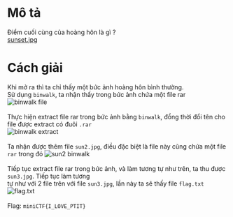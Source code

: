# Mô tả
Điểm cuối cùng của hoàng hôn là gì ?<br>
[sunset.jpg](https://minictf.infosecptit.club/files/ab178fd8610b7777257c8379bb2738ee/sunset.jpg?token=eyJ1c2VyX2lkIjo2OCwidGVhbV9pZCI6bnVsbCwiZmlsZV9pZCI6NDJ9.ZuKe2A.h5pkkqVU63jCjlL3efZjdIxH-Q4)
# Cách giải
Khi mở ra thì ta chỉ thấy một bức ảnh hoàng hôn bình thường.<br>
Sử dụng ```binwalk```, ta nhận thấy trong bức ảnh chứa một file rar<br>
![binwalk file](https://i.imgur.com/wYa67hJ.png)<br> <br>
Thực hiện extract file rar trong bức ảnh bằng ```binwalk```, đồng thời đổi tên cho file được extract có đuôi ```.rar``` <br>
![binwalk extract](https://i.imgur.com/xHBZFEW.png)<br> <br>
Ta nhận được thêm file ```sun2.jpg```, điều đặc biệt là file này cũng chứa một file ```rar``` trong đó
![sun2 binwalk](https://i.imgur.com/Ak6k9nx.png)<br> <br>
Tiếp tục extract file rar trong bức ảnh, và làm tương tự như trên, ta thu được ```sun3.jpg```. Tiếp tục làm tương<br>
tự như với 2 file trên với file ```sun3.jpg```, lần này ta sẽ thấy file ```flag.txt```
![flag.txt](https://i.imgur.com/li1d1mz.png)<br> <br>
Flag: ```miniCTF{I_LOVE_PTIT}```
